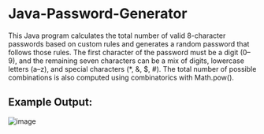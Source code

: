 # Java-Password-Generator

This Java program calculates the total number of valid 8-character passwords based on custom rules and generates a random password that follows those rules. The first character of the password must be a digit (0–9), and the remaining seven characters can be a mix of digits, lowercase letters (a–z), and special characters (*, &, $, #). The total number of possible combinations is also computed using combinatorics with Math.pow().

## Example Output:

![image](https://github.com/user-attachments/assets/74122ae9-2fb8-4727-9447-bb0cd0e1987a)
